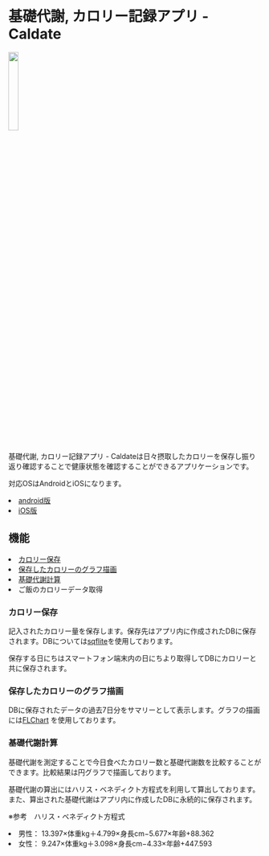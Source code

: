 
<h1>基礎代謝, カロリー記録アプリ - Caldate</h1>

<img src="https://user-images.githubusercontent.com/43976208/91845212-bb016580-ec93-11ea-913d-2a7c5fd5069f.png" width=20%>




<p>基礎代謝, カロリー記録アプリ - Caldateは日々摂取したカロリーを保存し振り返り確認することで健康状態を確認することができるアプリケーションです。</p>
<p>対応OSはAndroidとiOSになります。</p>
<ui>
    <li><a href="https://play.google.com/store/apps/details?id=com.makotoaoki.Caldate2">android版</a></li>
    <li><a href="https://apps.apple.com/us/app/id1487352735">iOS版</a></li>
</ui>

<h2>機能</h2>
<ui>
    <li><a href="#func1">カロリー保存</a></li>
    <li><a href="#func2">保存したカロリーのグラフ描画</a></li>
    <li><a href="#func3">基礎代謝計算</a></li>
    <li>ご飯のカロリーデータ取得</li>
</ui>

<h3 name="func1">カロリー保存</h3>
<p>記入されたカロリー量を保存します。保存先はアプリ内に作成されたDBに保存されます。DBについては<a href="https://pub.dev/packages/sqflite">sqflite</a>を使用しております。</p>
<p>保存する日にちはスマートフォン端末内の日にちより取得してDBにカロリーと共に保存されます。</p>

<h3 name="func2">保存したカロリーのグラフ描画</h3>
<p>DBに保存されたデータの過去7日分をサマリーとして表示します。グラフの描画には<a href="https://pub.dev/packages/fl_chart">FLChart</a>
を使用しております。</p>

<h3 name="func3">基礎代謝計算</h3>
<p>基礎代謝を測定することで今日食べたカロリー数と基礎代謝数を比較することができます。比較結果は円グラフで描画しております。</p>
<p>基礎代謝の算出にはハリス・ベネディクト方程式を利用して算出しております。また、算出された基礎代謝はアプリ内に作成したDBに永続的に保存されます。</p>

<p>※参考　ハリス・ベネディクト方程式</p>
<ui>
    <li>男性： 13.397×体重kg＋4.799×身長cm−5.677×年齢+88.362</li>
    <li>女性： 9.247×体重kg＋3.098×身長cm−4.33×年齢+447.593</li>
<ui>
